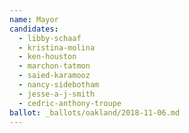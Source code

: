 ```yaml
---
name: Mayor
candidates:
  - libby-schaaf
  - kristina-molina
  - ken-houston
  - marchon-tatmon
  - saied-karamooz
  - nancy-sidebotham
  - jesse-a-j-smith
  - cedric-anthony-troupe
ballot: _ballots/oakland/2018-11-06.md
---
```

